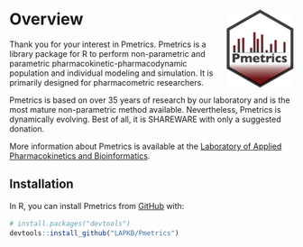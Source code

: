 
<!-- README.md is generated from README.Rmd. Please edit that file -->

# Overview <a href="https://lapkb.github.io/Pmetrics/"><img src="man/figures/logo.png" align="right" height="139" alt="Pmetrics website" /></a>

<!-- badges: start -->
<!-- badges: end -->

Thank you for your interest in Pmetrics. Pmetrics is a library package
for R to perform non-parametric and parametric
pharmacokinetic-pharmacodynamic population and individual modeling and
simulation. It is primarily designed for pharmacometric researchers.

Pmetrics is based on over 35 years of research by our laboratory and is
the most mature non-parametric method available. Nevertheless, Pmetrics
is dynamically evolving. Best of all, it is SHAREWARE with only a
suggested donation.

More information about Pmetrics is available at the [Laboratory of
Applied Pharmacokinetics and
Bioinformatics](http://www.lapk.org/Pmetrics.php).

## Installation

In R, you can install Pmetrics from [GitHub](https://github.com/) with:

``` r
# install.packages("devtools")
devtools::install_github("LAPKB/Pmetrics")
```
